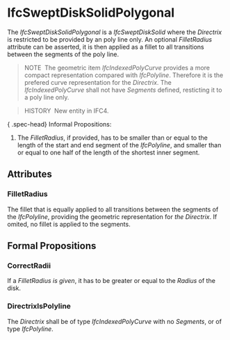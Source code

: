 # IfcSweptDiskSolidPolygonal

The _IfcSweptDiskSolidPolygonal_ is a _IfcSweptDiskSolid_ where the _Directrix_ is restricted to be provided by an poly line only. An optional _FilletRadius_ attribute can be asserted, it is then applied as a fillet to all transitions between the segments of the poly line.

> NOTE&nbsp; The geometric item _IfcIndexedPolyCurve_ provides a more compact representation compared with _IfcPolyline_. Therefore it is the prefered curve representation for the _Directrix_. The _IfcIndexedPolyCurve_ shall not have _Segments_ defined, resticting it to a poly line only.

> HISTORY&nbsp; New entity in IFC4.

{ .spec-head}
Informal Propositions:

1. The _FilletRadius_, if provided, has to be smaller than or equal to the length of the start and end segment of the _IfcPolyline_, and smaller than or equal to one half of the length of the shortest inner segment.

## Attributes

### FilletRadius
The fillet that is equally applied to all transitions between the segments of the _IfcPolyline_, providing the geometric representation for _the Directrix_. If omited, no fillet is applied to the segments.

## Formal Propositions

### CorrectRadii
If a _FilletRadius is given_, it has to be greater or equal to the _Radius_ of the disk.

### DirectrixIsPolyline
The _Directrix_ shall be of type _IfcIndexedPolyCurve_ with no _Segments_, or of type _IfcPolyline_.
